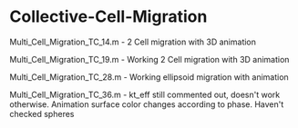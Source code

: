 # Collective-Cell-Migration

Multi_Cell_Migration_TC_14.m - 2 Cell migration with 3D animation

Multi_Cell_Migration_TC_19.m - Working 2 Cell migration with 3D animation

Multi_Cell_Migration_TC_28.m - Working ellipsoid migration with animation

Multi_Cell_Migration_TC_36.m - kt_eff still commented out, doesn't work otherwise. Animation surface color changes according to phase. Haven't checked spheres
